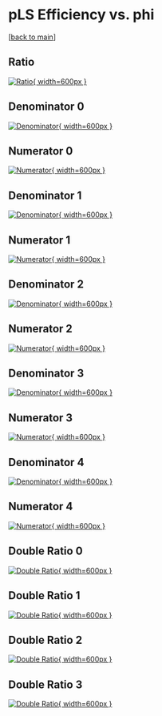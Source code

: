 # pLS Efficiency vs. phi

[[back to main](./)]



## Ratio

[![Ratio](../mtv/var/pLS_vtr_0_1_eff_phi.png){ width=600px }](../mtv/var/pLS_vtr_0_1_eff_phi.pdf)

## Denominator 0

[![Denominator](../mtv/den/pLS_vtr_0_1_eff_phi_den0.png){ width=600px }](../mtv/den/pLS_vtr_0_1_eff_phi_den0.pdf)

## Numerator 0

[![Numerator](../mtv/num/pLS_vtr_0_1_eff_phi_num0.png){ width=600px }](../mtv/num/pLS_vtr_0_1_eff_phi_num0.pdf)

## Denominator 1

[![Denominator](../mtv/den/pLS_vtr_0_1_eff_phi_den1.png){ width=600px }](../mtv/den/pLS_vtr_0_1_eff_phi_den1.pdf)

## Numerator 1

[![Numerator](../mtv/num/pLS_vtr_0_1_eff_phi_num1.png){ width=600px }](../mtv/num/pLS_vtr_0_1_eff_phi_num1.pdf)

## Denominator 2

[![Denominator](../mtv/den/pLS_vtr_0_1_eff_phi_den2.png){ width=600px }](../mtv/den/pLS_vtr_0_1_eff_phi_den2.pdf)

## Numerator 2

[![Numerator](../mtv/num/pLS_vtr_0_1_eff_phi_num2.png){ width=600px }](../mtv/num/pLS_vtr_0_1_eff_phi_num2.pdf)

## Denominator 3

[![Denominator](../mtv/den/pLS_vtr_0_1_eff_phi_den3.png){ width=600px }](../mtv/den/pLS_vtr_0_1_eff_phi_den3.pdf)

## Numerator 3

[![Numerator](../mtv/num/pLS_vtr_0_1_eff_phi_num3.png){ width=600px }](../mtv/num/pLS_vtr_0_1_eff_phi_num3.pdf)

## Denominator 4

[![Denominator](../mtv/den/pLS_vtr_0_1_eff_phi_den4.png){ width=600px }](../mtv/den/pLS_vtr_0_1_eff_phi_den4.pdf)

## Numerator 4

[![Numerator](../mtv/num/pLS_vtr_0_1_eff_phi_num4.png){ width=600px }](../mtv/num/pLS_vtr_0_1_eff_phi_num4.pdf)

## Double Ratio 0

[![Double Ratio](../mtv/ratio/pLS_vtr_0_1_eff_phi_ratio0.png){ width=600px }](../mtv/ratio/pLS_vtr_0_1_eff_phi_ratio0.pdf)

## Double Ratio 1

[![Double Ratio](../mtv/ratio/pLS_vtr_0_1_eff_phi_ratio1.png){ width=600px }](../mtv/ratio/pLS_vtr_0_1_eff_phi_ratio1.pdf)

## Double Ratio 2

[![Double Ratio](../mtv/ratio/pLS_vtr_0_1_eff_phi_ratio2.png){ width=600px }](../mtv/ratio/pLS_vtr_0_1_eff_phi_ratio2.pdf)

## Double Ratio 3

[![Double Ratio](../mtv/ratio/pLS_vtr_0_1_eff_phi_ratio3.png){ width=600px }](../mtv/ratio/pLS_vtr_0_1_eff_phi_ratio3.pdf)

